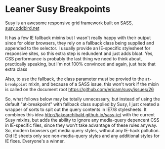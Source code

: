 # Leaner Susy Breakpoints

Susy is an awesome responsive grid framework built on SASS, <a href="susy.oddbird.net">susy.oddbird.net</a>

It has a few IE fallback mixins but I wasn't really happy with their output since for older browsers, they rely on a fallback class being supplied and appended to the selector.  I usually provide an IE-specific stylesheet for responsive sites, so this extra step is redundent and just adds bloat. Yes, CSS performance is probably the last thing we need to think about, practically speaking, but I'm not 100% convinced and again, just hate that extra class

Also, to use the fallback, the class parameter must be provied to the `at-breakpoint` mixin, and because of a SASS issue, this won't work if the mixin is called on the document root <a href="https://github.com/ericam/susy/issues/26">https://github.com/ericam/susy/issues/26</a>

So, what follows below may be totally unnecessary, but instead of using the default "at-breakpoint" with fallback class supplied by Susy, I just created a wrapper of sorts to spit out the query contents in IE7/8 stylesheets.  It combines this idea <http://jakearchibald.github.io/sass-ie/> with the current Susy mixins, but adds the ability to ignore any media-query depencent CSS in IE-specific files, since they won't take advantage of these rules anyway. So, modern browsers get media query styles, without any IE-hack pollution.  Old IE sheets only see non-media-query styles and any additional styles for IE fixes.  Everyone's a winner.
